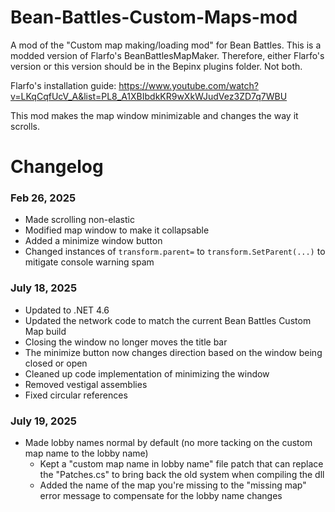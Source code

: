# Bean-Battles-Custom-Maps-mod
A mod of the "Custom map making/loading mod" for Bean Battles. This is a modded version of Flarfo's BeanBattlesMapMaker. Therefore, either Flarfo's version or this version should be in the Bepinx plugins folder. Not both.

Flarfo's installation guide: https://www.youtube.com/watch?v=LKqCqfUcV_A&list=PL8_A1XBIbdkKR9wXkWJudVez3ZD7q7WBU

This mod makes the map window minimizable and changes the way it scrolls.

# Changelog
### Feb 26, 2025
* Made scrolling non-elastic
* Modified map window to make it collapsable
* Added a minimize window button
* Changed instances of `transform.parent=` to `transform.SetParent(...)` to mitigate console warning spam

### July 18, 2025
* Updated to .NET 4.6
* Updated the network code to match the current Bean Battles Custom Map build
* Closing the window no longer moves the title bar
* The minimize button now changes direction based on the window being closed or open
* Cleaned up code implementation of minimizing the window
* Removed vestigal assemblies
* Fixed circular references

### July 19, 2025
* Made lobby names normal by default (no more tacking on the custom map name to the lobby name)
    * Kept a "custom map name in lobby name" file patch that can replace the "Patches.cs" to bring back the old system when compiling the dll
    * Added the name of the map you're missing to the "missing map" error message to compensate for the lobby name changes